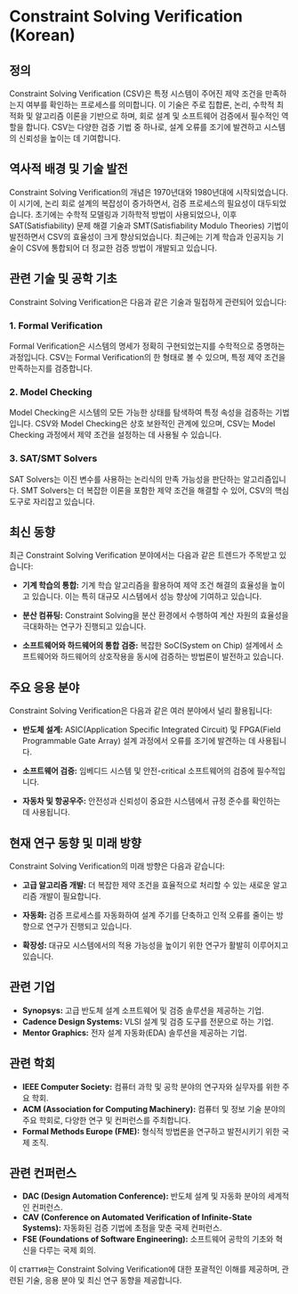 # Constraint Solving Verification (Korean)

## 정의
Constraint Solving Verification (CSV)은 특정 시스템이 주어진 제약 조건을 만족하는지 여부를 확인하는 프로세스를 의미합니다. 이 기술은 주로 집합론, 논리, 수학적 최적화 및 알고리즘 이론을 기반으로 하며, 회로 설계 및 소프트웨어 검증에서 필수적인 역할을 합니다. CSV는 다양한 검증 기법 중 하나로, 설계 오류를 조기에 발견하고 시스템의 신뢰성을 높이는 데 기여합니다.

## 역사적 배경 및 기술 발전
Constraint Solving Verification의 개념은 1970년대와 1980년대에 시작되었습니다. 이 시기에, 논리 회로 설계의 복잡성이 증가하면서, 검증 프로세스의 필요성이 대두되었습니다. 초기에는 수학적 모델링과 기하학적 방법이 사용되었으나, 이후 SAT(Satisfiability) 문제 해결 기술과 SMT(Satisfiability Modulo Theories) 기법이 발전하면서 CSV의 효율성이 크게 향상되었습니다. 최근에는 기계 학습과 인공지능 기술이 CSV에 통합되어 더 정교한 검증 방법이 개발되고 있습니다.

## 관련 기술 및 공학 기초
Constraint Solving Verification은 다음과 같은 기술과 밀접하게 관련되어 있습니다:

### 1. Formal Verification
Formal Verification은 시스템의 명세가 정확히 구현되었는지를 수학적으로 증명하는 과정입니다. CSV는 Formal Verification의 한 형태로 볼 수 있으며, 특정 제약 조건을 만족하는지를 검증합니다.

### 2. Model Checking
Model Checking은 시스템의 모든 가능한 상태를 탐색하여 특정 속성을 검증하는 기법입니다. CSV와 Model Checking은 상호 보완적인 관계에 있으며, CSV는 Model Checking 과정에서 제약 조건을 설정하는 데 사용될 수 있습니다.

### 3. SAT/SMT Solvers
SAT Solvers는 이진 변수를 사용하는 논리식의 만족 가능성을 판단하는 알고리즘입니다. SMT Solvers는 더 복잡한 이론을 포함한 제약 조건을 해결할 수 있어, CSV의 핵심 도구로 자리잡고 있습니다.

## 최신 동향
최근 Constraint Solving Verification 분야에서는 다음과 같은 트렌드가 주목받고 있습니다:

- **기계 학습의 통합:** 기계 학습 알고리즘을 활용하여 제약 조건 해결의 효율성을 높이고 있습니다. 이는 특히 대규모 시스템에서 성능 향상에 기여하고 있습니다.
  
- **분산 컴퓨팅:** Constraint Solving을 분산 환경에서 수행하여 계산 자원의 효율성을 극대화하는 연구가 진행되고 있습니다.

- **소프트웨어와 하드웨어의 통합 검증:** 복잡한 SoC(System on Chip) 설계에서 소프트웨어와 하드웨어의 상호작용을 동시에 검증하는 방법론이 발전하고 있습니다.

## 주요 응용 분야
Constraint Solving Verification은 다음과 같은 여러 분야에서 널리 활용됩니다:

- **반도체 설계:** ASIC(Application Specific Integrated Circuit) 및 FPGA(Field Programmable Gate Array) 설계 과정에서 오류를 조기에 발견하는 데 사용됩니다.
  
- **소프트웨어 검증:** 임베디드 시스템 및 안전-critical 소프트웨어의 검증에 필수적입니다.

- **자동차 및 항공우주:** 안전성과 신뢰성이 중요한 시스템에서 규정 준수를 확인하는 데 사용됩니다.

## 현재 연구 동향 및 미래 방향
Constraint Solving Verification의 미래 방향은 다음과 같습니다:

- **고급 알고리즘 개발:** 더 복잡한 제약 조건을 효율적으로 처리할 수 있는 새로운 알고리즘 개발이 필요합니다.

- **자동화:** 검증 프로세스를 자동화하여 설계 주기를 단축하고 인적 오류를 줄이는 방향으로 연구가 진행되고 있습니다.

- **확장성:** 대규모 시스템에서의 적용 가능성을 높이기 위한 연구가 활발히 이루어지고 있습니다.

## 관련 기업
- **Synopsys:** 고급 반도체 설계 소프트웨어 및 검증 솔루션을 제공하는 기업.
- **Cadence Design Systems:** VLSI 설계 및 검증 도구를 전문으로 하는 기업.
- **Mentor Graphics:** 전자 설계 자동화(EDA) 솔루션을 제공하는 기업.

## 관련 학회
- **IEEE Computer Society:** 컴퓨터 과학 및 공학 분야의 연구자와 실무자를 위한 주요 학회.
- **ACM (Association for Computing Machinery):** 컴퓨터 및 정보 기술 분야의 주요 학회로, 다양한 연구 및 컨퍼런스를 주최합니다.
- **Formal Methods Europe (FME):** 형식적 방법론을 연구하고 발전시키기 위한 국제 조직.

## 관련 컨퍼런스
- **DAC (Design Automation Conference):** 반도체 설계 및 자동화 분야의 세계적인 컨퍼런스.
- **CAV (Conference on Automated Verification of Infinite-State Systems):** 자동화된 검증 기법에 초점을 맞춘 국제 컨퍼런스.
- **FSE (Foundations of Software Engineering):** 소프트웨어 공학의 기초와 혁신을 다루는 국제 회의.

이 статтия는 Constraint Solving Verification에 대한 포괄적인 이해를 제공하며, 관련된 기술, 응용 분야 및 최신 연구 동향을 제공합니다.